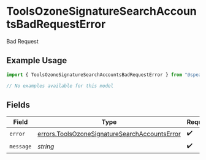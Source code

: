 # ToolsOzoneSignatureSearchAccountsBadRequestError

Bad Request

## Example Usage

```typescript
import { ToolsOzoneSignatureSearchAccountsBadRequestError } from "@speakeasy-sdks/bluesky/models/errors";

// No examples available for this model
```

## Fields

| Field                                                                                                          | Type                                                                                                           | Required                                                                                                       | Description                                                                                                    |
| -------------------------------------------------------------------------------------------------------------- | -------------------------------------------------------------------------------------------------------------- | -------------------------------------------------------------------------------------------------------------- | -------------------------------------------------------------------------------------------------------------- |
| `error`                                                                                                        | [errors.ToolsOzoneSignatureSearchAccountsError](../../models/errors/toolsozonesignaturesearchaccountserror.md) | :heavy_check_mark:                                                                                             | N/A                                                                                                            |
| `message`                                                                                                      | *string*                                                                                                       | :heavy_check_mark:                                                                                             | N/A                                                                                                            |